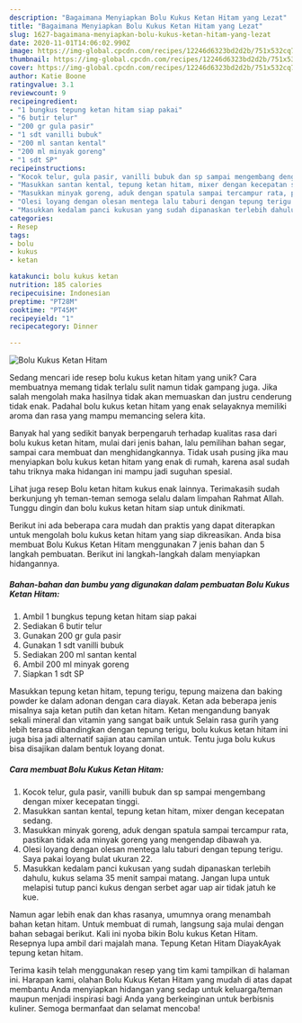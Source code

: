```yaml
---
description: "Bagaimana Menyiapkan Bolu Kukus Ketan Hitam yang Lezat"
title: "Bagaimana Menyiapkan Bolu Kukus Ketan Hitam yang Lezat"
slug: 1627-bagaimana-menyiapkan-bolu-kukus-ketan-hitam-yang-lezat
date: 2020-11-01T14:06:02.990Z
image: https://img-global.cpcdn.com/recipes/12246d6323bd2d2b/751x532cq70/bolu-kukus-ketan-hitam-foto-resep-utama.jpg
thumbnail: https://img-global.cpcdn.com/recipes/12246d6323bd2d2b/751x532cq70/bolu-kukus-ketan-hitam-foto-resep-utama.jpg
cover: https://img-global.cpcdn.com/recipes/12246d6323bd2d2b/751x532cq70/bolu-kukus-ketan-hitam-foto-resep-utama.jpg
author: Katie Boone
ratingvalue: 3.1
reviewcount: 9
recipeingredient:
- "1 bungkus tepung ketan hitam siap pakai"
- "6 butir telur"
- "200 gr gula pasir"
- "1 sdt vanilli bubuk"
- "200 ml santan kental"
- "200 ml minyak goreng"
- "1 sdt SP"
recipeinstructions:
- "Kocok telur, gula pasir, vanilli bubuk dan sp sampai mengembang dengan mixer kecepatan tinggi."
- "Masukkan santan kental, tepung ketan hitam, mixer dengan kecepatan sedang."
- "Masukkan minyak goreng, aduk dengan spatula sampai tercampur rata, pastikan tidak ada minyak goreng yang mengendap dibawah ya."
- "Olesi loyang dengan olesan mentega lalu taburi dengan tepung terigu. Saya pakai loyang bulat ukuran 22."
- "Masukkan kedalam panci kukusan yang sudah dipanaskan terlebih dahulu, kukus selama 35 menit sampai matang. Jangan lupa untuk melapisi tutup panci kukus dengan serbet agar uap air tidak jatuh ke kue."
categories:
- Resep
tags:
- bolu
- kukus
- ketan

katakunci: bolu kukus ketan 
nutrition: 185 calories
recipecuisine: Indonesian
preptime: "PT28M"
cooktime: "PT45M"
recipeyield: "1"
recipecategory: Dinner

---
```



![Bolu Kukus Ketan Hitam](https://img-global.cpcdn.com/recipes/12246d6323bd2d2b/751x532cq70/bolu-kukus-ketan-hitam-foto-resep-utama.jpg)

Sedang mencari ide resep bolu kukus ketan hitam yang unik? Cara membuatnya memang tidak terlalu sulit namun tidak gampang juga. Jika salah mengolah maka hasilnya tidak akan memuaskan dan justru cenderung tidak enak. Padahal bolu kukus ketan hitam yang enak selayaknya memiliki aroma dan rasa yang mampu memancing selera kita.

Banyak hal yang sedikit banyak berpengaruh terhadap kualitas rasa dari bolu kukus ketan hitam, mulai dari jenis bahan, lalu pemilihan bahan segar, sampai cara membuat dan menghidangkannya. Tidak usah pusing jika mau menyiapkan bolu kukus ketan hitam yang enak di rumah, karena asal sudah tahu triknya maka hidangan ini mampu jadi suguhan spesial.

Lihat juga resep Bolu ketan hitam kukus enak lainnya. Terimakasih sudah berkunjung yh teman-teman semoga selalu dalam limpahan Rahmat Allah. Tunggu dingin dan bolu kukus ketan hitam siap untuk dinikmati.


Berikut ini ada beberapa cara mudah dan praktis yang dapat diterapkan untuk mengolah bolu kukus ketan hitam yang siap dikreasikan. Anda bisa membuat Bolu Kukus Ketan Hitam menggunakan 7 jenis bahan dan 5 langkah pembuatan. Berikut ini langkah-langkah dalam menyiapkan hidangannya.

<!--inarticleads1-->

##### Bahan-bahan dan bumbu yang digunakan dalam pembuatan Bolu Kukus Ketan Hitam:

1. Ambil 1 bungkus tepung ketan hitam siap pakai
1. Sediakan 6 butir telur
1. Gunakan 200 gr gula pasir
1. Gunakan 1 sdt vanilli bubuk
1. Sediakan 200 ml santan kental
1. Ambil 200 ml minyak goreng
1. Siapkan 1 sdt SP


Masukkan tepung ketan hitam, tepung terigu, tepung maizena dan baking powder ke dalam adonan dengan cara diayak. Ketan ada beberapa jenis misalnya saja ketan putih dan ketan hitam. Ketan mengandung banyak sekali mineral dan vitamin yang sangat baik untuk Selain rasa gurih yang lebih terasa dibandingkan dengan tepung terigu, bolu kukus ketan hitam ini juga bisa jadi alternatif sajian atau camilan untuk. Tentu juga bolu kukus bisa disajikan dalam bentuk loyang donat. 

<!--inarticleads2-->

##### Cara membuat Bolu Kukus Ketan Hitam:

1. Kocok telur, gula pasir, vanilli bubuk dan sp sampai mengembang dengan mixer kecepatan tinggi.
1. Masukkan santan kental, tepung ketan hitam, mixer dengan kecepatan sedang.
1. Masukkan minyak goreng, aduk dengan spatula sampai tercampur rata, pastikan tidak ada minyak goreng yang mengendap dibawah ya.
1. Olesi loyang dengan olesan mentega lalu taburi dengan tepung terigu. Saya pakai loyang bulat ukuran 22.
1. Masukkan kedalam panci kukusan yang sudah dipanaskan terlebih dahulu, kukus selama 35 menit sampai matang. Jangan lupa untuk melapisi tutup panci kukus dengan serbet agar uap air tidak jatuh ke kue.


Namun agar lebih enak dan khas rasanya, umumnya orang menambah bahan ketan hitam. Untuk membuat di rumah, langsung saja mulai dengan bahan sebagai berikut. Kali ini nyoba bikin Bolu kukus Ketan Hitam. Resepnya lupa ambil dari majalah mana. Tepung Ketan Hitam DiayakAyak tepung ketan hitam. 

Terima kasih telah menggunakan resep yang tim kami tampilkan di halaman ini. Harapan kami, olahan Bolu Kukus Ketan Hitam yang mudah di atas dapat membantu Anda menyiapkan hidangan yang sedap untuk keluarga/teman maupun menjadi inspirasi bagi Anda yang berkeinginan untuk berbisnis kuliner. Semoga bermanfaat dan selamat mencoba!
